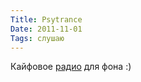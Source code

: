 ```yaml
---
Title: Psytrance
Date: 2011-11-01
Tags: слушаю
---
```


Кайфовое [радио](http://psyradio.com.ua/) для фона :)